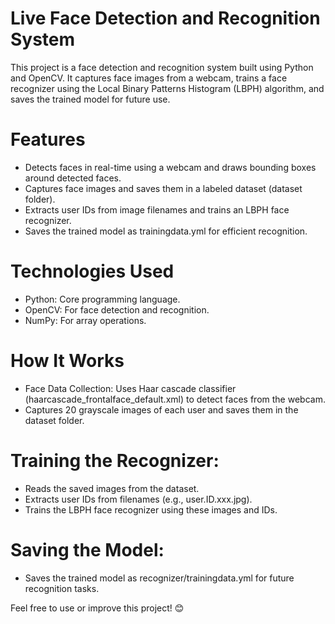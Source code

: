 # Live Face Detection and Recognition System
This project is a face detection and recognition system built using Python and OpenCV. It captures face images from a webcam, trains a face recognizer using the Local Binary Patterns Histogram (LBPH) algorithm, and saves the trained model for future use.

# Features
- Detects faces in real-time using a webcam and draws bounding boxes around detected faces.
- Captures face images and saves them in a labeled dataset (dataset folder).
- Extracts user IDs from image filenames and trains an LBPH face recognizer.
- Saves the trained model as trainingdata.yml for efficient recognition.

# Technologies Used
- Python: Core programming language.
- OpenCV: For face detection and recognition.
- NumPy: For array operations.

# How It Works
-  Face Data Collection: Uses Haar cascade classifier (haarcascade_frontalface_default.xml) to detect faces from the webcam.
- Captures 20 grayscale images of each user and saves them in the dataset folder.

# Training the Recognizer:
- Reads the saved images from the dataset.
- Extracts user IDs from filenames (e.g., user.ID.xxx.jpg).
- Trains the LBPH face recognizer using these images and IDs.

# Saving the Model:
- Saves the trained model as recognizer/trainingdata.yml for future recognition tasks.


Feel free to use or improve this project! 😊
